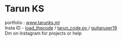 # Tarun KS</br>
portfolio : www.tarunks.ml </br>
Insta ID - <a href="https://www.instagram.com/load_thecode/">load_thecode</a> / <a href="https://www.instagram.com/tarun_code.py/"> tarun_code.py </a>/ <a href="https://www.instagram.com/guitaruser19/"> guitaruser19</a></br>
Dm on Instagram for projects or help</br>

